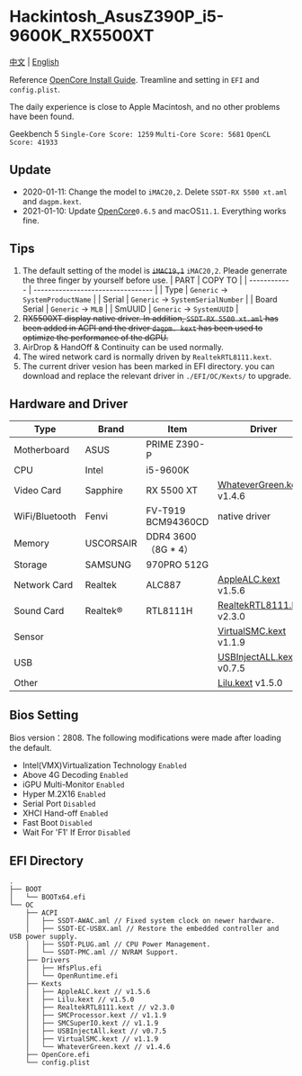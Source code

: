 # Hackintosh_AsusZ390P_i5-9600K_RX5500XT
[中文](https://github.com/vastxie/ASUS-PRIME-Z390-P_i5-9600K_RX5500XT/blob/main/README.md)  | [English](https://github.com/vastxie/ASUS-PRIME-Z390-P_i5-9600K_RX5500XT/blob/main/README-EN.md)

Reference [OpenCore Install Guide](https://dortania.github.io/OpenCore-Install-Guide/). Treamline and setting in `EFI` and `config.plist`.

The daily experience is close to Apple Macintosh, and no other problems have been found.

Geekbench 5 `Single-Core Score: 1259` `Multi-Core Score: 5681` `OpenCL Score: 41933`

## Update
+ 2020-01-11: Change the model to `iMAC20,2`. Delete `SSDT-RX 5500 xt.aml` and `dagpm.kext`. 
+ 2021-01-10: Update [OpenCore](https://github.com/acidanthera/OpenCorePkg/releases)`0.6.5` and macOS`11.1`. Everything works fine.

## Tips
1. The default setting of the model is ~~`iMAC19,1`~~ `iMAC20,2`. Pleade generrate the three finger by yourself before use.
   | PART         | COPY TO                           |
   | ------------ | --------------------------------- |
   | Type         | `Generic` -> `SystemProductName`  |
   | Serial       | `Generic` -> `SystemSerialNumber` |
   | Board Serial | `Generic` -> `MLB`                |
   | SmUUID       | `Generic` -> `SystemUUID`         |
2. ~~RX5500XT display native driver. In addition, `SSDT-RX 5500 xt.aml` has been added in ACPI and the driver `dagpm. kext` has been used to optimize the performance of the dGPU.~~
3. AirDrop & HandOff & Continuity can be used normally.
4. The wired network card is normally driven by `RealtekRTL8111.kext`.
5. The current driver vesion has been marked in EFI directory. you can download and replace the relevant driver in `./EFI/OC/Kexts/` to upgrade.

## Hardware and Driver
| Type           | Brand     | Item                | Driver                                                                                  |
| -------------- | --------- | ------------------- | --------------------------------------------------------------------------------------- |
| Motherboard    | ASUS      | PRIME Z390-P        |                                                                                         |
| CPU            | Intel     | i5-9600K            |                                                                                         |
| Video Card     | Sapphire  | RX 5500 XT          | [WhateverGreen.kext](https://github.com/acidanthera/whatevergreen/releases) v1.4.6      |
| WiFi/Bluetooth | Fenvi     | FV-T919 BCM94360CD  | native driver                                                                           |
| Memory         | USCORSAIR | DDR4 3600（8G * 4） |                                                                                         |
| Storage        | SAMSUNG   | 970PRO 512G         |
| Network Card   | Realtek   | ALC887              | [AppleALC.kext](https://github.com/acidanthera/AppleALC/releases) v1.5.6                |
| Sound Card     | Realtek®  | RTL8111H            | [RealtekRTL8111.kext](https://github.com/Mieze/RTL8111_driver_for_OS_X/releases) v2.3.0 |
| Sensor         |           |                     | [VirtualSMC.kext](https://github.com/acidanthera/virtualsmc/releases) v1.1.9            |
| USB            |           |                     | [USBInjectALL.kext](https://github.com/Sniki/OS-X-USB-Inject-All/releases) v0.7.5       |
| Other          |           |                     | [Lilu.kext](https://github.com/acidanthera/Lilu/releases) v1.5.0                        |

## Bios Setting
Bios version：2808.
The following modifications were made after loading the default.
+ Intel(VMX)Virtualization Technology `Enabled`
+ Above 4G Decoding `Enabled`
+ iGPU Multi-Monitor `Enabled`
+ Hyper M.2X16 `Enabled`
+ Serial Port `Disabled`
+ XHCI Hand-off `Enabled`
+ Fast Boot `Disabled`
+ Wait For 'F1' If Error `Disabled`

## EFI Directory
```
.
├── BOOT
│   └── BOOTx64.efi
└── OC
    ├── ACPI
    │   ├── SSDT-AWAC.aml // Fixed system clock on newer hardware.
    │   ├── SSDT-EC-USBX.aml // Restore the embedded controller and USB power supply.
    │   ├── SSDT-PLUG.aml // CPU Power Management.
    │   └── SSDT-PMC.aml // NVRAM Support.
    ├── Drivers
    │   ├── HfsPlus.efi
    │   └── OpenRuntime.efi
    ├── Kexts
    │   ├── AppleALC.kext // v1.5.6
    │   ├── Lilu.kext // v1.5.0
    │   ├── RealtekRTL8111.kext // v2.3.0
    │   ├── SMCProcessor.kext // v1.1.9
    │   ├── SMCSuperIO.kext // v1.1.9
    │   ├── USBInjectAll.kext // v0.7.5
    │   ├── VirtualSMC.kext // v1.1.9
    │   └── WhateverGreen.kext // v1.4.6
    ├── OpenCore.efi
    └── config.plist
```
